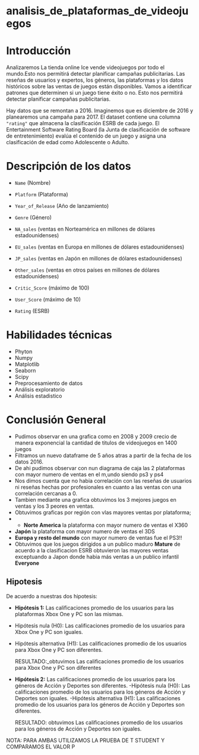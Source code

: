 # analisis_de_plataformas_de_videojuegos
# Introducción
Analizaremos La tienda online Ice vende videojuegos por todo el mundo.Esto nos permitirá detectar planificar campañas publicitarias.
Las reseñas de usuarios y expertos, los géneros, las plataformas y los datos históricos sobre las ventas de juegos están disponibles. 
Vamos a identificar patrones que determinen si un juego tiene éxito o no. 
Esto nos permitirá detectar planificar campañas publicitarias.

Hay datos que se remontan a 2016. Imaginemos que es diciembre de 2016 y planearemos una campaña para 2017.
El dataset contiene una columna `"rating"` que almacena la clasificación ESRB de cada juego. El Entertainment Software Rating Board (la Junta de clasificación de software de entretenimiento) evalúa el contenido de un juego y asigna una clasificación de edad como Adolescente o Adulto.
# Descripción de los datos
- `Name` (Nombre)

- `Platform` (Plataforma)

- `Year_of_Release` (Año de lanzamiento)

- `Genre` (Género) 

- `NA_sales` (ventas en Norteamérica en millones de dólares estadounidenses) 

- `EU_sales` (ventas en Europa en millones de dólares estadounidenses) 

- `JP_sales` (ventas en Japón en millones de dólares estadounidenses) 

- `Other_sales` (ventas en otros países en millones de dólares estadounidenses) 

- `Critic_Score` (máximo de 100) 

- `User_Score` (máximo de 10) 

- `Rating` (ESRB)

# Habilidades técnicas
- Phyton
- Numpy
- Matplotlib
- Seaborn
- Scipy
- Preprocesamiento de datos
- Análisis exploratorio
- Análisis estadistico

# Conclusión General
- Pudimos observar en una grafica como en 2008 y 2009 crecio de manera exponencial la cantidad de titulos de videojuegos en 1400 juegos
- Filtramos un nuevo dataframe de 5 años atras a partir de la fecha de los datos 2016.
- De ahi pudimos observar con nun diagrama de caja las 2 plataformas con mayor numero de ventas en el m,undo siendo ps3 y ps4
- Nos dimos cuenta que no habia correlación con las reseñas de usuarios ni reseñas hechas por profesionales en cuanto a las ventas con una correlación cercanas a 0.
- Tambien mediante una grafica obtuvimos los 3 mejores juegos en ventas y los 3 peores en ventas.
- Obtuvimos graficas por región con vlas mayores ventas por plataforma;
-  - **Norte America** la plataforma con mayor numero de ventas el X360
- **Japón**  la plataforma con mayor numero de ventas el 3DS 
- **Europa y resto del mundo** con mayor numero de ventas fue el PS3!!
- Obtuvimos que los juegos dirigidos a un publico maduro **Mature** de acuerdo a la clasificacion ESRB obtuvieron las mayores ventas exceptuando a Japon donde habia más ventas a un publico infantil **Everyone**
## Hipotesis
De acuerdo a nuestras dos hipotesis:
- **Hipótesis 1:** Las calificaciones promedio de los usuarios para las plataformas Xbox One y PC son las mismas.
- Hipótesis nula (H0): Las calificaciones promedio de los usuarios para Xbox One y PC son iguales.
- Hipótesis alternativa (H1): Las calificaciones promedio de los usuarios para Xbox One y PC son diferentes.
  
  RESULTADO:_obtuvimos  Las calificaciones promedio de los usuarios para Xbox One y PC son diferentes
  
- **Hipótesis 2:** Las calificaciones promedio de los usuarios para los géneros de Acción y Deportes son diferentes.
-Hipótesis nula (H0): Las calificaciones promedio de los usuarios para los géneros de Acción y Deportes son iguales.
-Hipótesis alternativa (H1): Las calificaciones promedio de los usuarios para los géneros de Acción y Deportes son diferentes.
  
  RESULTADO: obtuvimos Las calificaciones promedio de los usuarios para los géneros de Acción y Deportes son iguales.

NOTA: PARA AMBAS UTILIZAMOS LA PRUEBA DE T STUDENT Y COMPARAMOS EL VALOR P
